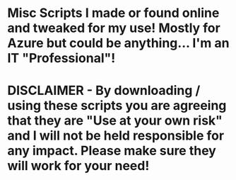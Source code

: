 # Misc Scripts I made or found online and tweaked for my use!  Mostly for Azure but could be anything... I'm an IT "Professional"!

#  DISCLAIMER - By downloading / using these scripts you are agreeing that they are "Use at your own risk" and I will not be held responsible for any impact.  Please make sure they will work for your need!
#
#

